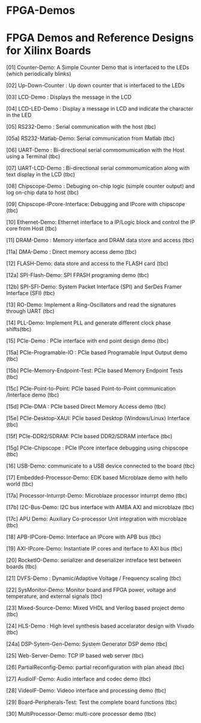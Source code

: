FPGA-Demos
==========

FPGA Demos and Reference Designs for Xilinx Boards
==================================================

[01] Counter-Demo: A Simple Counter Demo that is interfaced to the LEDs (which periodically blinks)

[02] Up-Down-Counter : Up down counter that is interfaced to the LEDs

[03] LCD-Demo : Displays the message in the LCD

[04] LCD-LED-Demo : Display a message in LCD and indicate the character in the LED

[05] RS232-Demo : Serial communication with the host (tbc)

[05a] RS232-Matlab-Demo: Serial communication from Matlab (tbc)

[06] UART-Demo : Bi-directional serial commomumication with the Host using a Terminal (tbc)

[07] UART-LCD-Demo : Bi-directional serial commomumication along with text display in the LCD (tbc)

[08] Chipscope-Demo : Debuging on-chip logic (simple counter output) and log on-chip data to host (tbc)

[09] Chipscope-IPcore-Interface: Debugging and IPcore with chipscope (tbc)

[10] Ethernet-Demo: Ethernet interface to a IP/Logic block and control the IP core from Host (tbc)

[11] DRAM-Demo : Memory interface and DRAM data store and access (tbc)

[11a] DMA-Demo : Direct memory access demo (tbc)

[12] FLASH-Demo: data store and access to the FLASH card (tbc)

[12a] SPI-Flash-Demo: SPI FPASH programing demo (tbc)

[12b] SPI-SFI-Demo: System Packet Interface (SPI) and SerDes Framer Interface (SFI) (tbc)

[13] RO-Demo: Implement a Ring-Oscillators and read the signatures through UART (tbc) 

[14] PLL-Demo: Implement PLL and generate different clock phase shifts(tbc)

[15] PCIe-Demo : PCIe interface with end point design demo (tbc)

[15a] PCIe-Programable-IO : PCIe based Programable Input Output demo (tbc)

[15b] PCIe-Memory-Endpoint-Test: PCIe based Memory Endpoint Tests (tbc)

[15c] PCIe-Point-to-Point: PCIe based Point-to-Point communication /Interface demo (tbc)

[15d] PCIe-DMA : PCIe based Direct Memory Access demo (tbc)

[15e] PCIe-Desktop-XAUI: PCIe based Desktop (Windows/Linux) Interface (tbc)

[15f] PCIe-DDR2/SDRAM: PCIe based DDR2/SDRAM interface (tbc)

[15g] PCIe-Chipscope : PCIe IPcore interface debugging using chipscope (tbc)

[16] USB-Demo: communicate to a USB device connected to the board (tbc)

[17] Embedded-Processor-Demo: EDK based Microblaze demo with hello world (tbc)

[17a] Processor-Inturrpt-Demo: Microblaze processor inturrpt demo (tbc)

[17b] I2C-Bus-Demo: I2C bus interface with AMBA AXI and microblaze (tbc)

[17c] APU Demo: Auxiliary Co-processor Unit integration with microblaze (tbc)

[18] APB-IPCore-Demo: Interface an IPcore with APB bus (tbc)

[19] AXI-IPcore-Demo: Instantiate IP cores and iterface to AXI bus (tbc)

[20] RocketIO-Demo: serializer and deserializer intreface test between boards (tbc)

[21] DVFS-Demo : Dynamic/Adaptive Voltage / Frequency scaling (tbc)

[22] SysMonitor-Demo: Monitor board and FPGA power, voltage and temperature, and external signals (tbc)

[23] Mixed-Source-Demo: Mixed VHDL and Verilog based project demo (tbc)

[24] HLS-Demo : High level synthesis based accelarator design with Vivado (tbc)

[24a] DSP-Sytem-Gen-Demo: System Generator DSP demo (tbc)

[25] Web-Server-Demo: TCP IP based web server (tbc)

[26] PartialReconfig-Demo: partial reconfiguration with plan ahead (tbc)

[27] AudioIF-Demo: Audio interface and codec demo (tbc)

[28] VideoIF-Demo: Videoo interface and processing demo (tbc)

[29] Board-Peripherals-Test: Test the complete board functions (tbc)

[30] MultiProcessor-Demo: multi-core processor demo (tbc)

